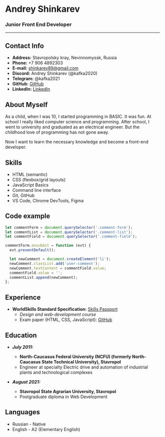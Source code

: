 # Andrey Shinkarev
### Junior Front End Developer

---

## Contact Info
- **Address:** Stavropolsky kray, Nevinnomyssk, Russia
- **Phone:** +7 906 4892303
- **E-mail:** shinkarev89@gmail.com
- **Discord:** Andrey Shinkarev (@kafka2020)
- **Telegram:** @kafka2021
- **GitHub:** [GitHub](https://github.com/kafka2020)
- **LinkedIn:** [LinkedIn](https://www.https://www.linkedin.com/in/andrey-shinkarev-0b43b4166/)

## About Myself
As a child, when I was 10, I started programming in BASIC. It was fun. At school I really liked computer science and programming. After school, I went to university and graduated as an electrical engineer. But the childhood love of programming has not gone away.

Now I want to learn the necessary knowledge and become a front-end developer.

## Skills
- HTML (semantic)
- CSS (flexbox/grid layouts)
- JavaScript Basics
- Command line interface 
- Git, GitHub
- VS Code, Chrome DevTools, Figma

## Code example
```JavaScript
let commentForm = document.querySelector('.comment-form');
let commentList = document.querySelector('.comment-list');
let commentField = document.querySelector('.comment-field');

commentForm.onsubmit = function (evt) {
  evt.preventDefault();

  let newComment = document.createElement('li');
  newComment.classList.add('user-comment');
  newComment.textContent = commentField.value;
  commentField.value = '';
  commentList.append(newComment);
};
```

## Experience
- **WorldSkills Standard Specification:** [Skills Passport](https://sp.dp.worldskills.ru/679252e3-5671-4453-b872-c605afdfaf98)  
    - _Design and web-development course_  
    - Exam paper (HTML, CSS, JavaScript): [GitHub](https://kafka2020.github.io/Design.pro/)

## Education
- ***July 2011:***  
    - **North-Caucasus Federal University (NCFU) (formerly North-Caucasus State Technical University), Stavropol**  
    - Engineer at specialty Electric drive and automation of industrial plants and technological complexes

- ***August 2021:***  
    - **Stavropol State Agrarian University, Stavropol**  
    - Postgraduate diploma in Web Development

## Languages
- Russian \- Native
- English \- A2 (Elementary English)